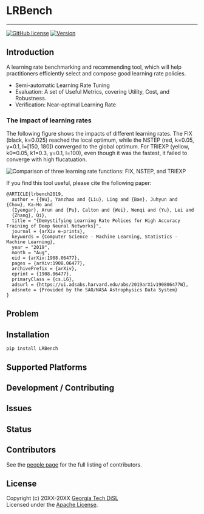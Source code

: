<!--- Project Logo --->
# LRBench
<!--- a href=""><img src="" alt=""></a --->
-----------------
[![GitHub license](https://img.shields.io/badge/license-apache-green.svg?style=flat)](https://www.apache.org/licenses/LICENSE-2.0)
[![Version](https://img.shields.io/badge/version-0.0.1-red.svg?style=flat)]()
<!---
[![Travis Status]()]()
[![Jenkins Status]()]()
[![Coverage Status]()]()
--->
## Introduction

A learning rate benchmarking and recommending tool, which will help practitioners efficiently select and compose good learning rate policies.

* Semi-automatic Learning Rate Tuning
* Evaluation: A set of Useful Metrics, covering Utility, Cost, and Robustness.
* Verification: Near-optimal Learning Rate

### The impact of learning rates

The following figure shows the impacts of different learning rates. The FIX (black, k=0.025) reached the local optimum, while the NSTEP (red, k=0.05, γ=0.1, l=[150, 180]) converged to the global optimum. For TRIEXP (yellow, k0=0.05, k1=0.3, γ=0.1, l=100), even though it was the fastest, it failed to converge with high flucatuation.

![Comparison of three learning rate functions: FIX, NSTEP, and TRIEXP](examples/visualization/FIX-NSTEP-TRIEXP-Comparison.gif)

If you find this tool useful, please cite the following paper:

    @ARTICLE{lrbench2019,
      author = {{Wu}, Yanzhao and {Liu}, Ling and {Bae}, Juhyun and {Chow}, Ka-Ho and
      {Iyengar}, Arun and {Pu}, Calton and {Wei}, Wenqi and {Yu}, Lei and
      {Zhang}, Qi},
      title = "{Demystifying Learning Rate Polices for High Accuracy Training of Deep Neural Networks}",
      journal = {arXiv e-prints},
      keywords = {Computer Science - Machine Learning, Statistics - Machine Learning},
      year = "2019",
      month = "Aug",
      eid = {arXiv:1908.06477},
      pages = {arXiv:1908.06477},
      archivePrefix = {arXiv},
      eprint = {1908.06477},
      primaryClass = {cs.LG},
      adsurl = {https://ui.adsabs.harvard.edu/abs/2019arXiv190806477W},
      adsnote = {Provided by the SAO/NASA Astrophysics Data System}
    }

## Problem


## Installation
    pip install LRBench

## Supported Platforms


## Development / Contributing


## Issues


## Status


## Contributors

See the [people page](https://github.com/git-disl/LRBench/graphs/contributors) for the full listing of contributors.

## License

Copyright (c) 20XX-20XX [Georgia Tech DiSL](https://github.com/git-disl)  
Licensed under the [Apache License](LICENSE).

